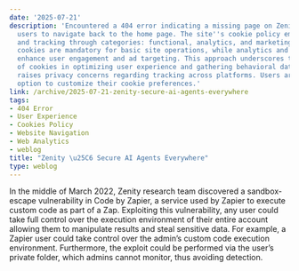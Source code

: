 ```yaml
---
date: '2025-07-21'
description: 'Encountered a 404 error indicating a missing page on Zenity.io, requiring
  users to navigate back to the home page. The site''s cookie policy emphasizes personalization
  and tracking through categories: functional, analytics, and marketing cookies. Functional
  cookies are mandatory for basic site operations, while analytics and marketing cookies
  enhance user engagement and ad targeting. This approach underscores the importance
  of cookies in optimizing user experience and gathering behavioral data, but also
  raises privacy concerns regarding tracking across platforms. Users are given the
  option to customize their cookie preferences.'
link: /archive/2025-07-21-zenity-secure-ai-agents-everywhere
tags:
- 404 Error
- User Experience
- Cookies Policy
- Website Navigation
- Web Analytics
- weblog
title: "Zenity \u25C6 Secure AI Agents Everywhere"
type: weblog
---
```


In the middle of March 2022, Zenity research team discovered a sandbox-escape vulnerability in Code by Zapier, a service used by Zapier to execute custom code as part of a Zap. Exploiting this vulnerability, any user could take full control over the execution environment of their entire account allowing them to manipulate results and steal sensitive data. For example, a Zapier user could take control over the admin’s custom code execution environment. Furthermore, the exploit could be performed via the user’s private folder, which admins cannot monitor, thus avoiding detection.

